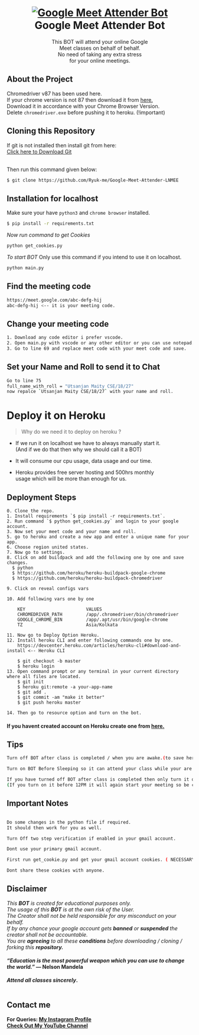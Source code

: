 <h1 align="center">
<br>
<a href="https://github.com/utsanjan/Google-Meet-Attender-Bot/">
<img src="https://1.bp.blogspot.com/-NqnlL1QuTYQ/YEGq56HRwNI/AAAAAAAAbfs/BIhrxvNTeCE175RyGZm-DaK1s28nlupkACLcBGAsYHQ/w200-h200/imageonline-co-hueshifted.png"
alt="Google Meet Attender Bot">
</a><br>
Google Meet Attender Bot
<br>
</h1>
<p align="center">This BOT will attend your online Google
<br>Meet classes on behalf of behalf.
<br>No need of taking any extra stress
<br>for your online meetings.</p>

## About the Project

Chromedriver v87 has been used here.
<br>If your chrome version is not 87 then download it from [here.](https://chromedriver.chromium.org/downloads)
<br>Download it in accordance with your Chrome Browser Version.
<br>Delete `chromedriver.exe` before pushing it to heroku. (!important)

## Cloning this Repository

If git is not installed then install git from here:
<br>[Click here to Download Git](https://git-scm.com/downloads)

<br>Then run this command given below:

```sh
$ git clone https://github.com/Ryuk-me/Google-Meet-Attender-LNMEE

```

## Installation for localhost

Make sure your have `python3` and `chrome browser` installed.</br>
```sh
$ pip install -r requirements.txt
```

<i>Now run command to get Cookies</i>

```sh
python get_cookies.py
```

<i> To start BOT</i> Only use this command if you intend to use it on localhost.
```sh
python main.py
```

## Find the meeting code

```sh
https://meet.google.com/abc-defg-hij
abc-defg-hij <-- it is your meeting code.
```

## Change your meeting code

```sh
1. Download any code editor i prefer vscode.
2. Open main.py with vscode or any other editor or you can use notepad.
3. Go to line 69 and replace meet code with your meet code and save.
```


## Set your Name and Roll to send it to Chat

```bash
Go to line 75
full_name_with_roll = "Utsanjan Maity CSE/18/27"
now repalce `Utsanjan Maity CSE/18/27` with your name and roll.
```


# Deploy it on Heroku

> Why do we need it to deploy on heroku ?

* If we run it on localhost we have to always manually start it.
<br>  (And if we do that then why we should call it a BOT)

* It will consume our cpu usage, data usage and our time.
* Heroku provides free server hosting and 500hrs monthly
<br>  usage which will be more than enough for us.


## Deployment Steps

```
0. Clone the repo.
1. Install requirements `$ pip install -r requirements.txt`.
2. Run command `$ python get_cookies.py` and login to your google account.
3. Now set your meet code and your name and roll. 
5. go to heroku and create a new app and enter a unique name for your app.
6. Choose region united states.
7. Now go to settings.
8. Click on add buildpack and add the following one by one and save changes.
  $ python
  $ https://github.com/heroku/heroku-buildpack-google-chrome
  $ https://github.com/heroku/heroku-buildpack-chromedriver

9. Click on reveal configs vars

10. Add following vars one by one

    KEY                       VALUES
    CHROMEDRIVER_PATH         /app/.chromedriver/bin/chromedriver
    GOOGLE_CHROME_BIN         /app/.apt/usr/bin/google-chrome
    TZ                        Asia/Kolkata

11. Now go to Deploy Option Heroku.
12. Install heroku CLI and enter following commands one by one. 
    https://devcenter.heroku.com/articles/heroku-cli#download-and-install <-- Heroku CLI

    $ git checkout -b master
    $ heroku login
13. Open command prompt or any terminal in your current directory where all files are located.
    $ git init
    $ heroku git:remote -a your-app-name
    $ git add .
    $ git commit -am "make it better"
    $ git push heroku master

14. Then go to resource option and turn on the bot.

```

#### If you havent created account on Heroku create one from [here.](https://signup.heroku.com/)

## Tips
```sh
Turn off BOT after class is completed / when you are awake.(to save heroku dyno hours).

Turn on BOT Before Sleeping so it can attend your class while your are asleep.

If you have turned off BOT after class is completed then only turn it on after 12PM.
(If you turn on it before 12PM it will again start your meeting so be careful.) 
```


## Important Notes

```sh

Do some changes in the python file if required. 
It should then work for you as well.

Turn Off two step verification if enabled in your gmail account.

Dont use your primary gmail account.

First run get_cookie.py and get your gmail account cookies. ( NECESSARY i repeat it is NECESSARY )

Dont share these cookies with anyone.

```


## Disclaimer

<i>This <strong>BOT</strong> is created for educational purposes only.</br></i>
<i>The usage of this <strong>BOT</strong> is at the own risk of the User.</br></i>
<i>The Creator shall not be held responsible for any  misconduct on your behalf.</br></i>
<i>If by any chance your google account gets <strong>banned</strong> or <strong>suspended</strong> the creator shall not be accountable.</br></i>
<i>You are <strong>agreeing</strong> to all these <strong>conditions</strong> before downloading / cloning / forking this <strong>repository<strong>.</i>

#### <i>“Education is the most powerful weapon which you can use to change the world.”</i><strong> ― Nelson Mandela</strong></br>
<i> Attend all classes <strong>sincerely</i>.</br></br>

## Contact me  

For Queries: [My Instagram Profile](https://www.instagram.com/utsanjan/)  
[Check Out My YouTube Channel](https://www.youtube.com/DopeSatan)
